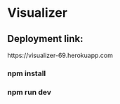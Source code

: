 # Visualizer
<section>
<h2>Deployment link:</h2> <a> https://visualizer-69.herokuapp.com</a>
</section>
<h3> npm install </h3>
<h3> npm run dev </h3>
